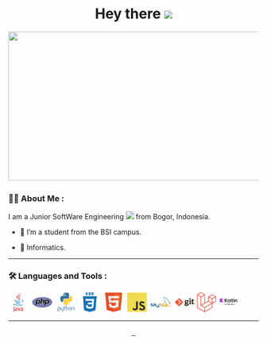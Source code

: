 




<h1 align="center">
  Hey there
  <img src="https://media.giphy.com/media/hvRJCLFzcasrR4ia7z/giphy.gif" width="30px"/>
</h1>

<div align="center">
  <img src="https://media2.giphy.com/media/v1.Y2lkPTc5MGI3NjExZHQ5cW8yMW52YncyYWMyZ2d1dTc1NTZ0Zjd1cGZpYWJycDJzeWIybyZlcD12MV9pbnRlcm5hbF9naWZfYnlfaWQmY3Q9Zw/UWn7lzXue8C7voGFHn/giphy.webp" width="600" height="300"/>
</div>

### :woman_technologist: About Me :

I am a Junior SoftWare Engineering <img src="https://media.giphy.com/media/WUlplcMpOCEmTGBtBW/giphy.gif" width="30"> from Bogor, Indonesia.
- :telescope: I’m  a student from the BSI campus.

- :seedling: Informatics.

<hr>

### :hammer_and_wrench: Languages and Tools :
<div>
  <img src="https://github.com/devicons/devicon/blob/master/icons/java/java-original-wordmark.svg" title="Java" alt="Java" width="40">&nbsp;
  <img src="https://github.com/devicons/devicon/blob/master/icons/php/php-original.svg" title="Java" alt="Java" width="40">&nbsp; 
  <img src="https://github.com/devicons/devicon/blob/master/icons/python/python-original-wordmark.svg" title="Java" alt="Java" width="40">&nbsp; 
  <img src="https://github.com/devicons/devicon/blob/master/icons/css3/css3-plain-wordmark.svg"  title="CSS3" alt="CSS" width="40" height="40"/>&nbsp;
  <img src="https://github.com/devicons/devicon/blob/master/icons/html5/html5-original.svg" title="HTML5" alt="HTML" width="40" height="40"/>&nbsp;
  <img src="https://github.com/devicons/devicon/blob/master/icons/javascript/javascript-original.svg" title="JavaScript" alt="JavaScript" width="40" height="40"/>&nbsp;
  <img src="https://github.com/devicons/devicon/blob/master/icons/mysql/mysql-original-wordmark.svg" title="MySQL"  alt="MySQL" width="40" height="40"/>&nbsp;
  <img src="https://github.com/devicons/devicon/blob/master/icons/git/git-original-wordmark.svg" title="Git" **alt="Git" width="40" height="40"/>
  <img src="https://github.com/devicons/devicon/blob/master/icons/laravel/laravel-original.svg" title="Git" **alt="Git" width="40" height="40"/>
  <img src="https://github.com/devicons/devicon/blob/master/icons/kotlin/kotlin-original-wordmark.svg" title="Git" **alt="Git" width="40" height="40"/>
</div>

<hr>
<div id="badges" align="center">
  <a href="https://www.instagram.com/dzikraa_24">
    <img src="https://img.shields.io/badge/Instagram-magenta?style=for-the-badge&logo=instagram&logoColor=white" alt=""/>
  </a>
  <a href="mailto:m.daffa342@gmail.com">
    <img src="https://img.shields.io/badge/Email-red?style=for-the-badge&logo=gmail&logoColor=white" alt=""/>
  </a>
  <a href="your-twitter-URL">
    <img src="https://img.shields.io/badge/LinkedIn-blue?style=for-the-badge&logo=LinkedIn&logoColor=white" alt=""/>
  </a>
</div>
<!--
**ItzmeLYNLEN/ItzmeLYNLEN** is a ✨ _special_ ✨ repository because its `README.md` (this file) appears on your GitHub profile.

Here are some ideas to get you started:

- 🔭 I’m currently working on ...
- 🌱 I’m currently learning ...
- 👯 I’m looking to collaborate on ...
- 🤔 I’m looking for help with ...
- 💬 Ask me about ...
- 📫 How to reach me: ...
- 😄 Pronouns: ...
- ⚡ Fun fact: ...
-->
